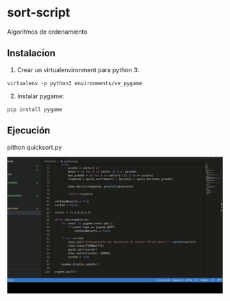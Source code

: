 # sort-script
Algoritmos de ordenamiento

## Instalacion
1. Crear un virtualenvironment para python 3:
```
virtualenv -p python3 environments/ve_pygame
```

2. Instalar pygame:
```
pip install pygame
```

## Ejecución
pithon quicksort.py

![Ejecucion Quicksort](quicksort.gif)